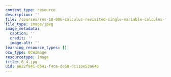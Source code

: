 ```yaml
---
content_type: resource
description: ''
file: /courses/res-18-006-calculus-revisited-single-variable-calculus-fall-2010/e622f941d641f4cade58dc110e53a646_6_4.jpg
file_type: image/jpeg
image_metadata:
  caption: ''
  credit: ''
  image-alt: ''
learning_resource_types: []
ocw_type: OCWImage
resourcetype: Image
title: 6_4.jpg
uid: e622f941-d641-f4ca-de58-dc110e53a646
---
```

